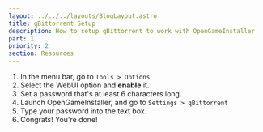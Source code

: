 ```yaml
---
layout: ../../../layouts/BlogLayout.astro
title: qBittorrent Setup
description: How to setup qBittorrent to work with OpenGameInstaller
part: 1
priority: 2
section: Resources
---
```


1. In the menu bar, go to `Tools > Options`
1. Select the WebUI option and **enable** it.
1. Set a password that's at least 6 characters long.
1. Launch OpenGameInstaller, and go to `Settings > qBittorrent` 
1. Type your password into the text box.
1. Congrats! You're done!